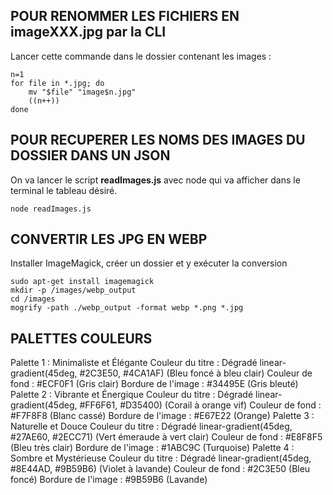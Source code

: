 ## POUR RENOMMER LES FICHIERS EN imageXXX.jpg par la CLI

Lancer cette commande dans le dossier contenant les images :

```
n=1               
for file in *.jpg; do
    mv "$file" "image$n.jpg"
    ((n++))
done

```

## POUR RECUPERER LES NOMS DES IMAGES DU DOSSIER DANS UN JSON

On va lancer le script **readImages.js** avec node qui va afficher dans le terminal le tableau désiré.

```
node readImages.js

```
## CONVERTIR LES JPG EN WEBP

Installer ImageMagick, créer un dossier et y exécuter la conversion
```
sudo apt-get install imagemagick
mkdir -p /images/webp_output
cd /images
mogrify -path ./webp_output -format webp *.png *.jpg
```
## PALETTES COULEURS

Palette 1 : Minimaliste et Élégante
Couleur du titre : Dégradé linear-gradient(45deg, #2C3E50, #4CA1AF) (Bleu foncé à bleu clair)
Couleur de fond : #ECF0F1 (Gris clair)
Bordure de l'image : #34495E (Gris bleuté)
Palette 2 : Vibrante et Énergique
Couleur du titre : Dégradé linear-gradient(45deg, #FF6F61, #D35400) (Corail à orange vif)
Couleur de fond : #F7F8F8 (Blanc cassé)
Bordure de l'image : #E67E22 (Orange)
Palette 3 : Naturelle et Douce
Couleur du titre : Dégradé linear-gradient(45deg, #27AE60, #2ECC71) (Vert émeraude à vert clair)
Couleur de fond : #E8F8F5 (Bleu très clair)
Bordure de l'image : #1ABC9C (Turquoise)
Palette 4 : Sombre et Mystérieuse
Couleur du titre : Dégradé linear-gradient(45deg, #8E44AD, #9B59B6) (Violet à lavande)
Couleur de fond : #2C3E50 (Bleu foncé)
Bordure de l'image : #9B59B6 (Lavande)